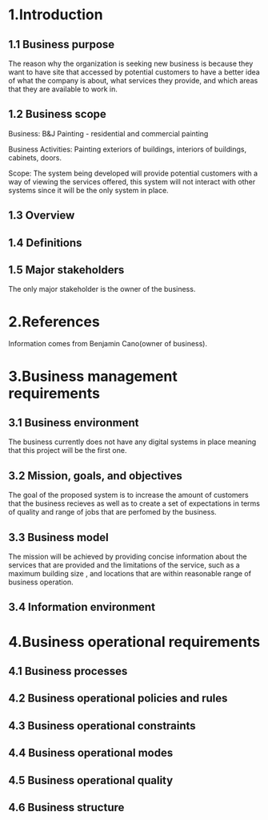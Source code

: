 # 1.Introduction
## 1.1 Business purpose
The reason why the organization is seeking new business is because they want to have site that accessed by potential customers to have a better idea of what the company
is about, what services they provide, and which areas that they are available to work in.
## 1.2 Business scope
Business: B&J Painting - residential and commercial painting

Business Activities: Painting exteriors of buildings, interiors of buildings, cabinets, doors.

Scope: The system being developed will provide potential customers with a way of viewing the services offered, this system will not interact with other systems since
it will be the only system in place.
## 1.3 Overview
## 1.4 Definitions 
## 1.5 Major stakeholders 
The only major stakeholder is the owner of the business.
# 2.References
Information comes from Benjamin Cano(owner of business).
# 3.Business management requirements
## 3.1 Business environment
The business currently does not have any digital systems in place meaning that this project will be the first one.
## 3.2 Mission, goals, and objectives
The goal of the proposed system is to increase the amount of customers that the business recieves as well as to create a set of expectations in terms
of quality and range of jobs that are perfomed by the business.
## 3.3 Business model
The mission will be achieved by providing concise information about the services that are provided and the limitations of the service, such as a maximum building size 
, and locations that are within reasonable range of business operation.
## 3.4 Information environment

# 4.Business operational requirements
## 4.1 Business processes
## 4.2 Business operational policies and rules
## 4.3 Business operational constraints
## 4.4 Business operational modes
## 4.5 Business operational quality
## 4.6 Business structure
